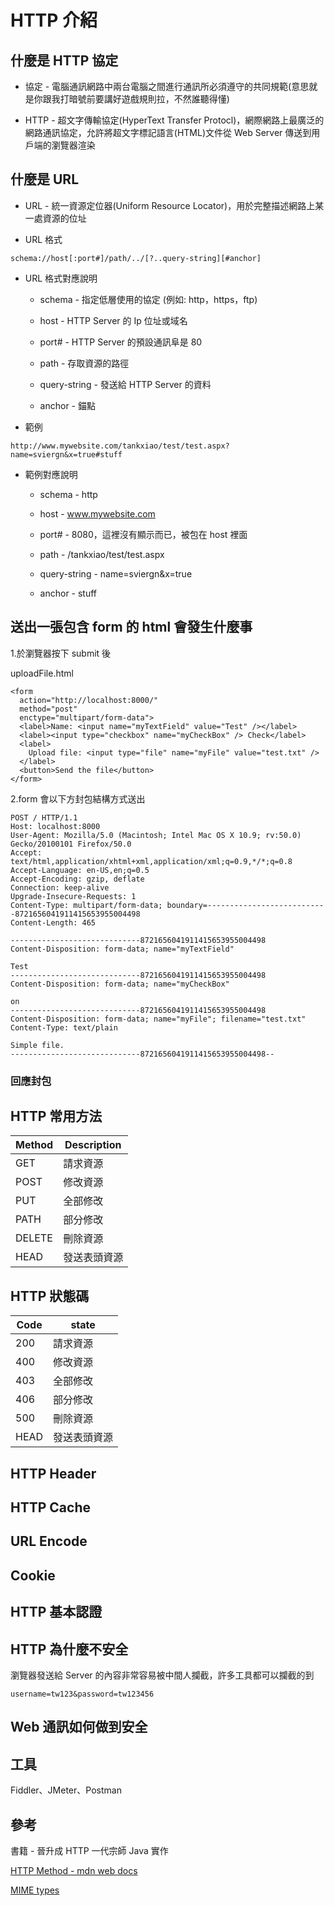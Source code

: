 # HTTP 介紹

## 什麼是 HTTP 協定

* 協定 - 電腦通訊網路中兩台電腦之間進行通訊所必須遵守的共同規範(意思就是你跟我打暗號前要講好遊戲規則拉，不然誰聽得懂)

* HTTP - 超文字傳輸協定(HyperText Transfer Protocl)，網際網路上最廣泛的網路通訊協定，允許將超文字標記語言(HTML)文件從 Web Server 傳送到用戶端的瀏覽器渲染

## 什麼是 URL

* URL - 統一資源定位器(Uniform Resource Locator)，用於完整描述網路上某一處資源的位址

* URL 格式

```
schema://host[:port#]/path/../[?..query-string][#anchor]
```

* URL 格式對應說明

  * schema - 指定低層使用的協定 (例如: http，https，ftp)

  * host - HTTP Server 的 Ip 位址或域名

  * port# - HTTP Server 的預設通訊阜是 80

  * path - 存取資源的路徑

  * query-string - 發送給 HTTP Server 的資料

  * anchor - 錨點

* 範例

```
http://www.mywebsite.com/tankxiao/test/test.aspx?name=sviergn&x=true#stuff
```

* 範例對應說明

   * schema - http
  
  * host - www.mywebsite.com

  * port# - 8080，這裡沒有顯示而已，被包在 host 裡面

  * path - /tankxiao/test/test.aspx

  * query-string - name=sviergn&x=true

  *  anchor - stuff

## 送出一張包含 form 的 html 會發生什麼事

1.於瀏覽器按下 submit 後

uploadFile.html

```
<form
  action="http://localhost:8000/"
  method="post"
  enctype="multipart/form-data">
  <label>Name: <input name="myTextField" value="Test" /></label>
  <label><input type="checkbox" name="myCheckBox" /> Check</label>
  <label>
    Upload file: <input type="file" name="myFile" value="test.txt" />
  </label>
  <button>Send the file</button>
</form>

```

2.form 會以下方封包結構方式送出

```
POST / HTTP/1.1
Host: localhost:8000
User-Agent: Mozilla/5.0 (Macintosh; Intel Mac OS X 10.9; rv:50.0) Gecko/20100101 Firefox/50.0
Accept: text/html,application/xhtml+xml,application/xml;q=0.9,*/*;q=0.8
Accept-Language: en-US,en;q=0.5
Accept-Encoding: gzip, deflate
Connection: keep-alive
Upgrade-Insecure-Requests: 1
Content-Type: multipart/form-data; boundary=---------------------------8721656041911415653955004498
Content-Length: 465

-----------------------------8721656041911415653955004498
Content-Disposition: form-data; name="myTextField"

Test
-----------------------------8721656041911415653955004498
Content-Disposition: form-data; name="myCheckBox"

on
-----------------------------8721656041911415653955004498
Content-Disposition: form-data; name="myFile"; filename="test.txt"
Content-Type: text/plain

Simple file.
-----------------------------8721656041911415653955004498--

```


### 回應封包



## HTTP 常用方法

| Method  | Description |
| ------------- | ------------- |
| GET | 請求資源  |
| POST | 修改資源  |
| PUT  | 全部修改  |
| PATH  | 部分修改  |
| DELETE | 刪除資源  |
| HEAD | 發送表頭資源  |

## HTTP 狀態碼

| Code  | state |
| ------------- | ------------- |
| 200 | 請求資源  |
| 400 | 修改資源  |
| 403  | 全部修改  |
| 406  | 部分修改  |
| 500 | 刪除資源  |
| HEAD | 發送表頭資源  |

## HTTP Header

## HTTP Cache

## URL Encode

## Cookie

## HTTP 基本認證

## HTTP 為什麼不安全

瀏覽器發送給 Server 的內容非常容易被中間人攔截，許多工具都可以攔截的到

```
username=tw123&password=tw123456
```

## Web 通訊如何做到安全

## 工具

Fiddler、JMeter、Postman

## 參考

書籍 - 晉升成 HTTP 一代宗師 Java 實作

[HTTP Method - mdn web docs](https://developer.mozilla.org/zh-TW/docs/Web/HTTP/Methods)

[MIME types](https://developer.mozilla.org/en-US/docs/Web/HTTP/Basics_of_HTTP/MIME_Types)
